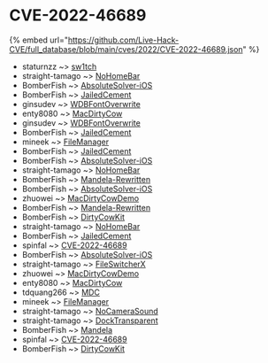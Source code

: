 # CVE-2022-46689
{% embed url="https://github.com/Live-Hack-CVE/full_database/blob/main/cves/2022/CVE-2022-46689.json" %}

* staturnzz ~> [sw1tch](https://www.alice-snow.ru/2022/database/cve-2022-46689/sw1tch-staturnzz)
* straight-tamago ~> [NoHomeBar](https://www.alice-snow.ru/2022/database/cve-2022-46689/nohomebar-straight-tamago)
* BomberFish ~> [AbsoluteSolver-iOS](https://www.alice-snow.ru/2022/database/cve-2022-46689/absolutesolver-ios-bomberfish)
* BomberFish ~> [JailedCement](https://www.alice-snow.ru/2022/database/cve-2022-46689/jailedcement-bomberfish)
* ginsudev ~> [WDBFontOverwrite](https://www.alice-snow.ru/2022/database/cve-2022-46689/wdbfontoverwrite-ginsudev)
* enty8080 ~> [MacDirtyCow](https://www.alice-snow.ru/2022/database/cve-2022-46689/macdirtycow-enty8080)
* ginsudev ~> [WDBFontOverwrite](https://www.alice-snow.ru/2022/database/cve-2022-46689/wdbfontoverwrite-ginsudev)
* BomberFish ~> [JailedCement](https://www.alice-snow.ru/2022/database/cve-2022-46689/jailedcement-bomberfish)
* mineek ~> [FileManager](https://www.alice-snow.ru/2022/database/cve-2022-46689/filemanager-mineek)
* BomberFish ~> [JailedCement](https://www.alice-snow.ru/2022/database/cve-2022-46689/jailedcement-bomberfish)
* BomberFish ~> [AbsoluteSolver-iOS](https://www.alice-snow.ru/2022/database/cve-2022-46689/absolutesolver-ios-bomberfish)
* straight-tamago ~> [NoHomeBar](https://www.alice-snow.ru/2022/database/cve-2022-46689/nohomebar-straight-tamago)
* BomberFish ~> [Mandela-Rewritten](https://www.alice-snow.ru/2022/database/cve-2022-46689/mandela-rewritten-bomberfish)
* BomberFish ~> [AbsoluteSolver-iOS](https://www.alice-snow.ru/2022/database/cve-2022-46689/absolutesolver-ios-bomberfish)
* zhuowei ~> [MacDirtyCowDemo](https://www.alice-snow.ru/2022/database/cve-2022-46689/macdirtycowdemo-zhuowei)
* BomberFish ~> [Mandela-Rewritten](https://www.alice-snow.ru/2022/database/cve-2022-46689/mandela-rewritten-bomberfish)
* BomberFish ~> [DirtyCowKit](https://www.alice-snow.ru/2022/database/cve-2022-46689/dirtycowkit-bomberfish)
* straight-tamago ~> [NoHomeBar](https://www.alice-snow.ru/2022/database/cve-2022-46689/nohomebar-straight-tamago)
* BomberFish ~> [JailedCement](https://www.alice-snow.ru/2022/database/cve-2022-46689/jailedcement-bomberfish)
* spinfal ~> [CVE-2022-46689](https://www.alice-snow.ru/2022/database/cve-2022-46689/cve-2022-46689-spinfal)
* BomberFish ~> [AbsoluteSolver-iOS](https://www.alice-snow.ru/2022/database/cve-2022-46689/absolutesolver-ios-bomberfish)
* straight-tamago ~> [FileSwitcherX](https://www.alice-snow.ru/2022/database/cve-2022-46689/fileswitcherx-straight-tamago)
* zhuowei ~> [MacDirtyCowDemo](https://www.alice-snow.ru/2022/database/cve-2022-46689/macdirtycowdemo-zhuowei)
* enty8080 ~> [MacDirtyCow](https://www.alice-snow.ru/2022/database/cve-2022-46689/macdirtycow-enty8080)
* tdquang266 ~> [MDC](https://www.alice-snow.ru/2022/database/cve-2022-46689/mdc-tdquang266)
* mineek ~> [FileManager](https://www.alice-snow.ru/2022/database/cve-2022-46689/filemanager-mineek)
* straight-tamago ~> [NoCameraSound](https://www.alice-snow.ru/2022/database/cve-2022-46689/nocamerasound-straight-tamago)
* straight-tamago ~> [DockTransparent](https://www.alice-snow.ru/2022/database/cve-2022-46689/docktransparent-straight-tamago)
* BomberFish ~> [Mandela](https://www.alice-snow.ru/2022/database/cve-2022-46689/mandela-bomberfish)
* spinfal ~> [CVE-2022-46689](https://www.alice-snow.ru/2022/database/cve-2022-46689/cve-2022-46689-spinfal)
* BomberFish ~> [DirtyCowKit](https://www.alice-snow.ru/2022/database/cve-2022-46689/dirtycowkit-bomberfish)